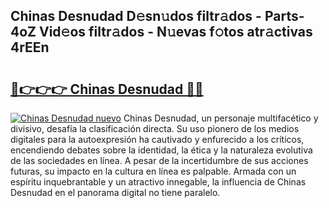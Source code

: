 ## Chinas Desnudad D𝚎sn𝚞dos filtr𝚊dos - Parts-4oZ Vid𝚎os filtr𝚊dos - N𝚞evas f𝚘tos atr𝚊ctivas 4rEEn

# <h2><a href="http://mba19cc.tromn.icu/?c=Chinas+Desnudad">🔗👉👉👉 Chinas Desnudad 🔗🔗</a></h2>

[![Chinas Desnudad nuevo](https://i.imgur.com/pEAQMta.gif)](http://mba19cc.tromn.icu/?c=Chinas+Desnudad)
Chinas Desnudad, un personaje multifacético y divisivo, desafía la clasificación directa. Su uso pionero de los medios digitales para la autoexpresión ha cautivado y enfurecido a los críticos, encendiendo debates sobre la identidad, la ética y la naturaleza evolutiva de las sociedades en línea. A pesar de la incertidumbre de sus acciones futuras, su impacto en la cultura en línea es palpable. Armada con un espíritu inquebrantable y un atractivo innegable, la influencia de Chinas Desnudad en el panorama digital no tiene paralelo.
